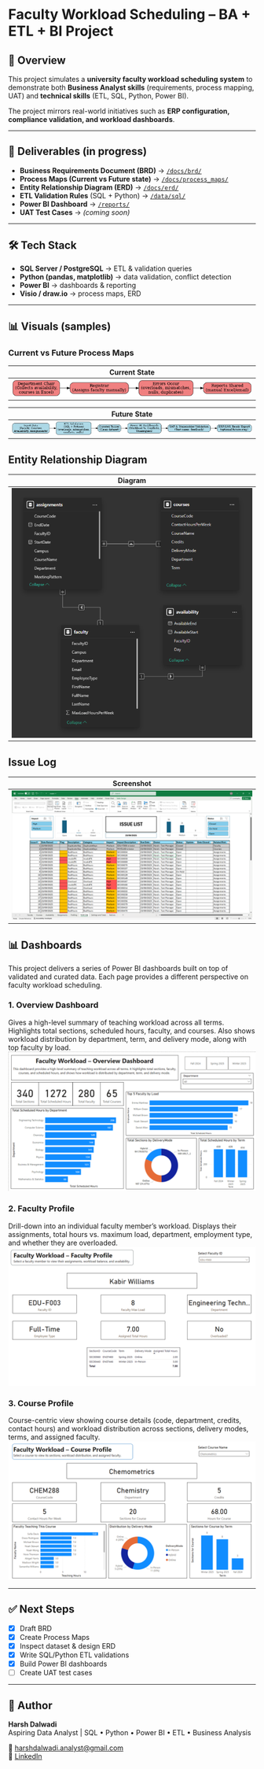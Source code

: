 # Faculty Workload Scheduling – BA + ETL + BI Project

## 📌 Overview
This project simulates a **university faculty workload scheduling system** to demonstrate both **Business Analyst skills** (requirements, process mapping, UAT) and **technical skills** (ETL, SQL, Python, Power BI).

The project mirrors real-world initiatives such as **ERP configuration, compliance validation, and workload dashboards**.

---

## 📂 Deliverables (in progress)
- **Business Requirements Document (BRD)** → [`/docs/brd/`](docs/business_requirements_document/Faculty_Workload_BRD_v0.1.md)
- **Process Maps (Current vs Future state)** → [`/docs/process_maps/`](./docs/process_maps/)
- **Entity Relationship Diagram (ERD)** → [`/docs/erd/`](./docs/erd/)
- **ETL Validation Rules** (SQL + Python) → [`/data/sql/`](./data/sql/)
- **Power BI Dashboard** → [`/reports/`](./reports/)
- **UAT Test Cases** → *(coming soon)*

---

## 🛠 Tech Stack
- **SQL Server / PostgreSQL** → ETL & validation queries  
- **Python (pandas, matplotlib)** → data validation, conflict detection  
- **Power BI** → dashboards & reporting  
- **Visio / draw.io** → process maps, ERD  

---

## 📊 Visuals (samples)

### Current vs Future Process Maps
| Current State |
|---------------|
| ![Current State](./docs/process_maps/ProcessMap_CurrentState.png) |

| Future State |
|---------------|
| ![Future State](./docs/process_maps/ProcessMap_FutureState.png) |

## Entity Relationship Diagram
| Diagram |
|---------|
| ![ERD](./docs/erd/erd.png) |

## Issue Log
| Screenshot |
|------------|
| ![Future State](./docs/issue_log/Screenshot%202025-09-23%20012420.png) |

## 📊 Dashboards

This project delivers a series of Power BI dashboards built on top of validated and curated data. Each page provides a different perspective on faculty workload scheduling.

### 1. Overview Dashboard
Gives a high-level summary of teaching workload across all terms. Highlights total sections, scheduled hours, faculty, and courses. Also shows workload distribution by department, term, and delivery mode, along with top faculty by load.
![Overview Dashboard](screenshots/1.Overview_Dashboard.png)

### 2. Faculty Profile
Drill-down into an individual faculty member’s workload. Displays their assignments, total hours vs. maximum load, department, employment type, and whether they are overloaded.
![Faculty Profile](screenshots/2.Faculty_Profile.png)

### 3. Course Profile
Course-centric view showing course details (code, department, credits, contact hours) and workload distribution across sections, delivery modes, terms, and assigned faculty.
![Course Profile](screenshots/3.Course_Profile.png)

---

## ✅ Next Steps
- [x] Draft BRD  
- [x] Create Process Maps  
- [x] Inspect dataset & design ERD  
- [x] Write SQL/Python ETL validations  
- [x] Build Power BI dashboards  
- [ ] Create UAT test cases  

---

## 👤 Author
**Harsh Dalwadi**  
Aspiring Data Analyst | SQL • Python • Power BI • ETL • Business Analysis  

📧 harshdalwadi.analyst@gmail.com  
🔗 [LinkedIn](https://www.linkedin.com/in/harshhd)  
